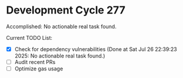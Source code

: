 # Development Cycle 277

Accomplished: No actionable real task found.

Current TODO List:

- [x] Check for dependency vulnerabilities  (Done at Sat Jul 26 22:39:23 2025: No actionable real task found.)
- [ ] Audit recent PRs
- [ ] Optimize gas usage